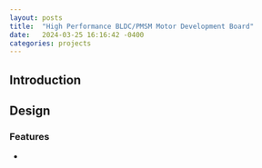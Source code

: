 ```yaml
---
layout: posts
title:  "High Performance BLDC/PMSM Motor Development Board"
date:   2024-03-25 16:16:42 -0400
categories: projects
---
```



## Introduction


## Design

### Features
- 